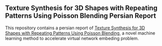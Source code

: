## Texture Synthesis for 3D Shapes with Repeating Patterns Using Poisson Blending Persian Report

This repository contains a persian report of [Texture Synthesis for 3D Shapes with Repeating Patterns Using Poisson Blending](https://github.com/RastinS/B.Sc.ProjectReport), a novel machine learning method to accelerate virtual network embeding problem. 
